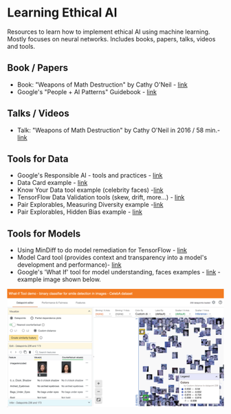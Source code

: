 # Learning Ethical AI
Resources to learn how to implement ethical AI using machine learning.  Mostly focuses on neural networks.  Includes books, papers, talks, videos and tools.

## Book / Papers
- Book: "Weapons of Math Destruction" by Cathy O'Neil - [link](https://www.penguinrandomhouse.com/books/241363/weapons-of-math-destruction-by-cathy-oneil/)
- Google's "People + AI Patterns" Guidebook - [link](https://pair.withgoogle.com/guidebook/patterns/how-do-i-get-started)

## Talks / Videos
- Talk: "Weapons of Math Destruction" by Cathy O'Neil in 2016 / 58 min.- [link](https://www.youtube.com/watch?v=TQHs8SA1qpk)

## Tools for Data
- Google's Responsible AI - tools and practices - [link](https://www.tensorflow.org/responsible_ai)
- Data Card example - [link](https://research.google/static/documents/datasets/crowdsourced-high-quality-colombian-spanish-es-co-multi-speaker-speech-dataset.pdf)
- Know Your Data tool example (celebrity faces) -[link](https://knowyourdata-tfds.withgoogle.com/#tab=STATS&dataset=celeb_a)
- TensorFlow Data Validation tools (skew, drift, more...) - [link](https://www.tensorflow.org/tfx/guide/tfdv)
- Pair Explorables, Measuring Diversity example -[link](https://pair.withgoogle.com/explorables/measuring-diversity/)
- Pair Explorables, Hidden Bias example - [link](https://pair.withgoogle.com/explorables/hidden-bias/)

## Tools for Models
- Using MinDiff to do model remediation for TensorFlow - [link](https://www.tensorflow.org/responsible_ai/model_remediation)
- Model Card tool (provides context and transparency into a model's development and performance)- [link](https://www.tensorflow.org/responsible_ai/model_card_toolkit/guide)
- Google's 'What If' tool for model understanding, faces examples - [link](https://pair-code.github.io/what-if-tool/demos/image.html) - example image shown below.

<img src="https://github.com/lynnlangit/learning-ethical-ai/blob/main/images/what-if-tool.png" width=800>
